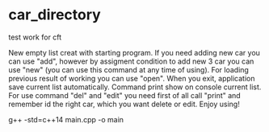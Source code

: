 # car_directory
test work for cft

New empty list creat with starting program. If you need adding new car you can use "add", however by assigment condition to add new 3 car you can use "new" (you can use this command at any time of using). For loading previous result of working you can use "open". When you exit, application save current list automatically. Command print show on console current list. For use command "del" and "edit" you need first of all call "print" and remember id the right car, which you want delete or edit. Enjoy using!

g++ -std=c++14 main.cpp -o main
